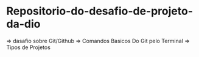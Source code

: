 # Repositorio-do-desafio-de-projeto-da-dio
=> dasafio sobre Git/Github
=> Comandos Basicos Do Git pelo Terminal
=> Tipos de Projetos
